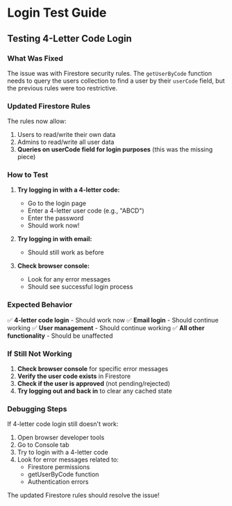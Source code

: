 # Login Test Guide

## Testing 4-Letter Code Login

### What Was Fixed

The issue was with Firestore security rules. The `getUserByCode` function needs to query the users collection to find a user by their `userCode` field, but the previous rules were too restrictive.

### Updated Firestore Rules

The rules now allow:

1. Users to read/write their own data
2. Admins to read/write all user data
3. **Queries on userCode field for login purposes** (this was the missing piece)

### How to Test

1. **Try logging in with a 4-letter code:**

   - Go to the login page
   - Enter a 4-letter user code (e.g., "ABCD")
   - Enter the password
   - Should work now!

2. **Try logging in with email:**

   - Should still work as before

3. **Check browser console:**
   - Look for any error messages
   - Should see successful login process

### Expected Behavior

✅ **4-letter code login** - Should work now
✅ **Email login** - Should continue working
✅ **User management** - Should continue working
✅ **All other functionality** - Should be unaffected

### If Still Not Working

1. **Check browser console** for specific error messages
2. **Verify the user code exists** in Firestore
3. **Check if the user is approved** (not pending/rejected)
4. **Try logging out and back in** to clear any cached state

### Debugging Steps

If 4-letter code login still doesn't work:

1. Open browser developer tools
2. Go to Console tab
3. Try to login with a 4-letter code
4. Look for error messages related to:
   - Firestore permissions
   - getUserByCode function
   - Authentication errors

The updated Firestore rules should resolve the issue!
